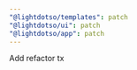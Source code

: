 ```yaml
---
"@lightdotso/templates": patch
"@lightdotso/ui": patch
"@lightdotso/app": patch
---
```


Add refactor tx
